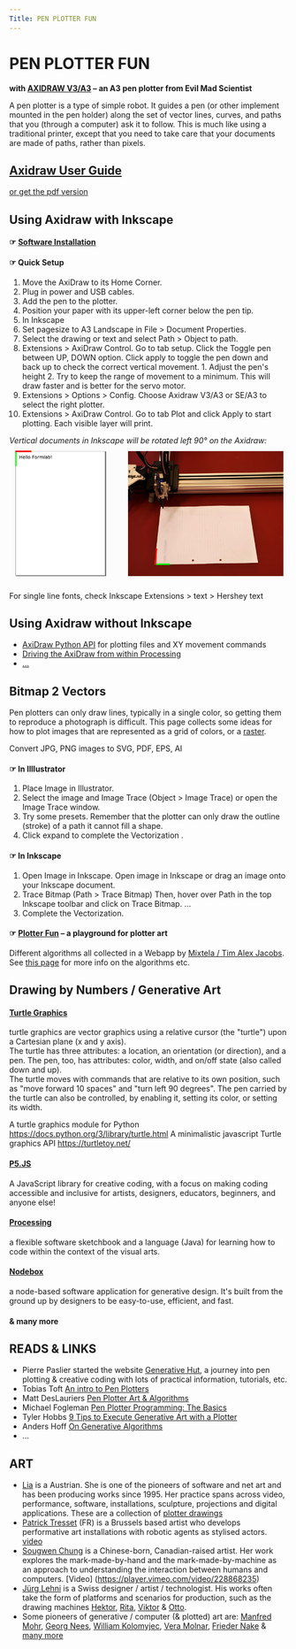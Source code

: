 ```yaml
---
Title: PEN PLOTTER FUN
---
```


# PEN PLOTTER FUN
**with [AXIDRAW V3/A3](https://axidraw.com/) – an A3 pen plotter from Evil Mad Scientist**    

A pen plotter is a type of simple robot. It guides a pen (or other implement mounted in the pen holder) along the set of vector lines, curves, and paths that you (through a computer) ask it to follow.
This is much like using a traditional printer, except that you need to take care that your documents are made of paths, rather than pixels.

## [Axidraw User Guide](https://wiki.evilmadscientist.com/AxiDraw_User_Guide)
[or get the pdf version](https://cdn.evilmadscientist.com/dl/ad/public/AxiDraw_Guide_v501b.pdf)

## Using Axidraw with Inkscape
#### ☞ [Software Installation](https://wiki.evilmadscientist.com/Axidraw_Software_Installation)
#### ☞ Quick Setup
1. Move the AxiDraw to its Home Corner.
2. Plug in power and USB cables.
3. Add the pen to the plotter.
4. Position your paper with its upper-left corner below the pen tip.
5. In Inkscape
  1. Set pagesize to A3 Landscape in File > Document Properties.
  2. Select the drawing or text and select Path > Object to path.
  3. Extensions > AxiDraw Control. Go to tab setup. Click the Toggle pen between UP, DOWN option. Click apply to toggle the pen down and back up to check the correct vertical movement.
    1. Adjust the pen's height
    2. Try to keep the range of movement to a minimum. This will draw faster and is better for the servo motor.
  4. Extensions > Options > Config. Choose Axidraw V3/A3 or SE/A3 to select the right plotter.
  5. Extensions > AxiDraw Control. Go to tab Plot and click Apply to start plotting. Each visible layer will print.

*Vertical documents in Inkscape will be rotated left 90° on the Axidraw:*
![](axidraw-left-turn.jpg)

For single line fonts, check Inkscape Extensions > text > Hershey text


## Using Axidraw without Inkscape
* [AxiDraw Python API](https://axidraw.com/doc/py_api/) for plotting files and XY movement commands
* [Driving the AxiDraw from within Processing](https://github.com/evil-mad/AxiDraw-Processing)
* [...]()

## Bitmap 2 Vectors
Pen plotters can only draw lines, typically in a single color, so getting them to reproduce a photograph is difficult. This page collects some ideas for how to plot images that are represented as a grid of colors, or a [raster](https://en.wikipedia.org/wiki/Raster_graphics).

Convert JPG, PNG images to SVG, PDF, EPS, AI
#### ☞ In Illlustrator
1. Place Image in Illustrator.
2. Select the image and Image Trace  (Object > Image Trace) or open the Image Trace window.
3. Try some presets. Remember that the plotter can only draw the outline (stroke) of a path it cannot fill a shape.
4. Click expand to complete the Vectorization .

#### ☞ In Inkscape
1. Open Image in Inkscape. Open image in Inkscape or drag an image onto your Inkscape document.
2. Trace Bitmap (Path > Trace Bitmap) Then, hover over Path in the top Inkscape toolbar and click on Trace Bitmap. ...
3. Complete the Vectorization.

#### ☞ [Plotter Fun](https://mitxela.com/plotterfun/) – a playground for plotter art
Different algorithms all collected in a Webapp by [Mixtela / Tim Alex Jacobs](https://mitxela.com/). See [this page](https://mitxela.com/projects/plotting) for more info on the algorithms etc.

## Drawing by Numbers / Generative Art
#### [Turtle Graphics](https://en.wikipedia.org/wiki/Turtle_graphics)
turtle graphics are vector graphics using a relative cursor (the "turtle") upon a Cartesian plane (x and y axis).    
The turtle has three attributes: a location, an orientation (or direction), and a pen. The pen, too, has attributes: color, width, and on/off state (also called down and up).    
The turtle moves with commands that are relative to its own position, such as "move forward 10 spaces" and "turn left 90 degrees". The pen carried by the turtle can also be controlled, by enabling it, setting its color, or setting its width.

A turtle graphics module for Python  https://docs.python.org/3/library/turtle.html
A minimalistic javascript Turtle graphics API https://turtletoy.net/

#### [P5.JS](https://p5js.org/)
A JavaScript library for creative coding, with a focus on making coding accessible and inclusive for artists, designers, educators, beginners, and anyone else!
#### [Processing](https://processing.org/)
a flexible software sketchbook and a language (Java) for learning how to code within the context of the visual arts.
#### [Nodebox](https://www.nodebox.net/)
a node-based software application for generative design. It's built from the ground up by designers to be easy-to-use, efficient, and fast.
#### & many more


## READS & LINKS
* Pierre Paslier started the website [Generative Hut](https://www.generativehut.com/), a journey into pen plotting & creative coding with lots of practical information, tutorials, etc.
* Tobias Toft [An intro to Pen Plotters](https://medium.com/quarterstudio/an-intro-to-pen-plotters-29b6bd4327ba)
* Matt DesLauriers [Pen Plotter Art & Algorithms](https://mattdesl.svbtle.com/pen-plotter-1)
* Michael Fogleman [Pen Plotter Programming: The Basics](https://medium.com/@fogleman/pen-plotter-programming-the-basics-ec0407ab5929)
* Tyler Hobbs [9 Tips to Execute Generative Art with a Plotter](https://tylerxhobbs.com/essays/2018/executing-generative-art-with-a-plotter)
* Anders Hoff [On Generative Algorithms](https://inconvergent.net/generative/)
* ...

## ART
* [Lia](https://www.liaworks.com/) is a Austrian. She is one of the pioneers of software and net art and has been producing works since 1995. Her practice spans across video, performance, software, installations, sculpture, projections and digital applications. These are a collection of [plotter drawings](https://www.liaworks.com/tag/plotter-drawing/)
* [Patrick Tresset](https://patricktresset.com/) (FR) is a Brussels based artist who develops performative art installations with robotic agents as stylised actors. [video](https://www.youtube.com/watch?v=gG_pzgfeESs)
* [Sougwen Chung](https://sougwen.com/) is a Chinese-born, Canadian-raised artist. Her work explores the mark-made-by-hand and the mark-made-by-machine as an approach to understanding the interaction between humans and computers. [Video]
(https://player.vimeo.com/video/228868235)
* [Jürg Lehni](http://juerglehni.com/) is a Swiss designer / artist / technologist. His works often take the form of platforms and scenarios for production, such as the drawing machines [Hektor](http://juerglehni.com/works/hektor), [Rita](http://juerglehni.com/works/rita), [Viktor](http://juerglehni.com/works/viktor) & [Otto](http://juerglehni.com/works/otto).
* Some pioneers of generative / computer (& plotted) art are: [Manfred Mohr](http://www.emohr.com/), [Georg Nees](http://dada.compart-bremen.de/item/agent/15), [William Kolomyjec](http://dada.compart-bremen.de/item/agent/644), [Vera Molnar](http://dada.compart-bremen.de/item/agent/14), [Frieder Nake](http://dada.compart-bremen.de/item/agent/68) & [many more](http://dada.compart-bremen.de/browse/artwork?filter_type=item_type&filter_value=drawing)
